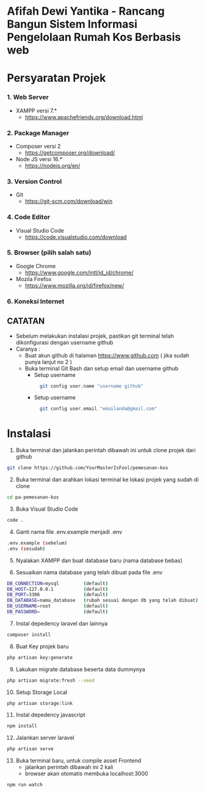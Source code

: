 # Afifah Dewi Yantika - Rancang Bangun Sistem Informasi Pengelolaan Rumah Kos Berbasis web

# Persyaratan Projek

### 1. Web Server

-   XAMPP versi 7.\*
    -   https://www.apachefriends.org/download.html

### 2. Package Manager

-   Composer versi 2
    -   https://getcomposer.org/download/
-   Node JS versi 16.\*
    -   https://nodejs.org/en/

### 3. Version Control

-   Git
    -   https://git-scm.com/download/win

### 4. Code Editor

-   Visual Studio Code
    -   https://code.visualstudio.com/download

### 5. Browser (pilih salah satu)

-   Google Chrome
    -   https://www.google.com/intl/id_id/chrome/
-   Mozila Firefox
    -   https://www.mozilla.org/id/firefox/new/

### 6. Koneksi Internet

## CATATAN

-   Sebelum melakukan instalasi projek, pastikan git terminal telah dikonfigurasi dengan username github
-   Caranya :
    -   Buat akun github di halaman https://www.github.com ( jika sudah punya lanjut no 2 )
    -   Buka terminal Git Bash dan setup email dan username github
        -   Setup username
            ```bash
              git config user.name "username github"
            ```
        -   Setup username
            ```bash
              git config user.email "emailanda@gmail.com"
            ```

# Instalasi

1. Buka terminal dan jalankan perintah dibawah ini untuk clone projek dari github

```bash
git clone https://github.com/YourMasterIsFool/pemesanan-kos
```

2. Buka terminal dan arahkan lokasi terminal ke lokasi projek yang sudah di clone

```bash
cd pa-pemesanan-kos
```

3. Buka Visual Studio Code

```bash
code .
```

4. Ganti nama file .env.example menjadi .env

```bash
.env.example (sebelum)
.env (sesudah)
```

5. Nyalakan XAMPP dan buat database baru (nama database bebas)

6. Sesuaikan nama database yang telah dibuat pada file .env

```bash
DB_CONNECTION=mysql         (default)
DB_HOST=127.0.0.1           (default)
DB_PORT=3306                (default)
DB_DATABASE=nama_database   (rubah sesuai dengan db yang telah dibuat)
DB_USERNAME=root            (default)
DB_PASSWORD=                (default)
```

7. Instal depedency laravel dan lainnya

```bash
composer install
```

8. Buat Key projek baru

```bash
php artisan key:generate
```

9.  Lakukan migrate database beserta data dummynya

```bash
php artisan migrate:fresh --seed
```

10. Setup Storage Local

```bash
php artisan storage:link
```

11. Instal depedency javascript

```bash
npm install
```

12. Jalankan server laravel

```bash
php artisan serve
```

13. Buka terminal baru, untuk compile asset Frontend
    -   jalankan perintah dibawah ini 2 kali
    -   browser akan otomatis membuka localhost:3000

```bash
npm run watch
```
